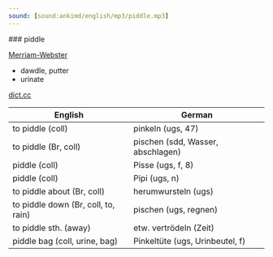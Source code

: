 ```yaml
---
sound: [sound:ankimd/english/mp3/piddle.mp3]
---
```


\### piddle

[Merriam-Webster](https://www.merriam-webster.com/dictionary/piddle)

- dawdle, putter
- urinate

[dict.cc](https://www.dict.cc/piddle)

| English        | German       |
| -------------- | ------------ |
| to piddle (coll) | pinkeln (ugs, 47) |
| to piddle (Br, coll) | pischen (sdd, Wasser, abschlagen) |
| piddle (coll) | Pisse (ugs, f, 8) |
| piddle (coll) | Pipi (ugs, n) |
| to piddle about (Br, coll) | herumwursteln (ugs) |
| to piddle down (Br, coll, to, rain) | pischen (ugs, regnen) |
| to piddle sth. (away) | etw. vertrödeln (Zeit) |
| piddle bag (coll, urine, bag) | Pinkeltüte (ugs, Urinbeutel, f) |
